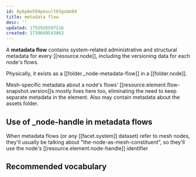 ```yaml
---
id: 0y6p8e594peoult03gobm94
title: metadata flow
desc: ''
updated: 1755926597216
created: 1730660543063
---
```


A **metadata flow** contains system-related administrative and structural metadata for every [[resource.node]], including the versioning data for each node's flows.

Physically, it exists as a [[folder._node-metadata-flow]] in a [[folder.node]].

Mesh-specific metadata about a node's flows' [[resource.element.flow-snapshot.version]]s mostly lives here too, eliminating the need to keep separate metadata in the element. Also may contain metadata about the assets folder.

## Use of _node-handle in metadata flows

When metadata flows (or any [[facet.system]] dataset) refer to mesh nodes, they'll usually be talking about "the-node-as-mesh-constituent", so they'll use the node's [[resource.element.node-handle]] identifier

## Recommended vocabulary

